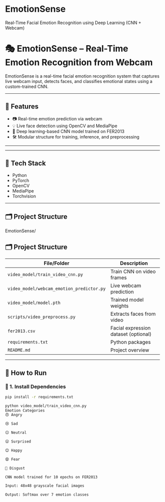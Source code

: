 # EmotionSense
Real-Time Facial Emotion Recognition using Deep Learning (CNN + Webcam)

# 🎭 EmotionSense – Real-Time Emotion Recognition from Webcam

EmotionSense is a real-time facial emotion recognition system that captures live webcam input, detects faces, and classifies emotional states using a custom-trained CNN.

---

## 📌 Features

- 📷 Real-time emotion prediction via webcam
- 💡 Live face detection using OpenCV and MediaPipe
- 🧠 Deep learning-based CNN model trained on FER2013
- 🛠️ Modular structure for training, inference, and preprocessing

---


---

## 🧰 Tech Stack

- Python
- PyTorch
- OpenCV
- MediaPipe
- Torchvision

---

## 🗂️ Project Structure

EmotionSense/

## 🗂️ Project Structure

| File/Folder                        | Description                        |
|-----------------------------------|------------------------------------|
| `video_model/train_video_cnn.py`  | Train CNN on video frames          |
| `video_model/webcam_emotion_predictor.py` | Live webcam prediction         |
| `video_model/model.pth`           | Trained model weights              |
| `scripts/video_preprocess.py`     | Extracts faces from video          |
| `fer2013.csv`                     | Facial expression dataset (optional) |
| `requirements.txt`                | Python packages                    |
| `README.md`                       | Project overview                   |




---

## 🏁 How to Run

### 🔹 1. Install Dependencies

```bash
pip install -r requirements.txt

python video_model/train_video_cnn.py
Emotion Categories
😠 Angry

😢 Sad

😐 Neutral

😮 Surprised

😊 Happy

😧 Fear

🤢 Disgust

CNN model trained for 10 epochs on FER2013

Input: 48x48 grayscale facial images

Output: Softmax over 7 emotion classes
